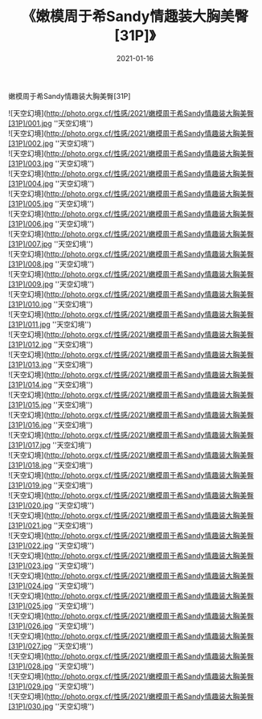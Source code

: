 ﻿---
layout: post
title:  《嫩模周于希Sandy情趣装大胸美臀[31P]》
date:   2021-01-16
img: http://photo.orgx.cf/性感/2021/嫩模周于希Sandy情趣装大胸美臀[31P]/000.jpg
tags: [美女, 性感, 泳衣]
---

嫩模周于希Sandy情趣装大胸美臀[31P]



![天空幻境](http://photo.orgx.cf/性感/2021/嫩模周于希Sandy情趣装大胸美臀[31P]/001.jpg ''天空幻境'') <br>
![天空幻境](http://photo.orgx.cf/性感/2021/嫩模周于希Sandy情趣装大胸美臀[31P]/002.jpg ''天空幻境'') <br>
![天空幻境](http://photo.orgx.cf/性感/2021/嫩模周于希Sandy情趣装大胸美臀[31P]/003.jpg ''天空幻境'') <br>
![天空幻境](http://photo.orgx.cf/性感/2021/嫩模周于希Sandy情趣装大胸美臀[31P]/004.jpg ''天空幻境'') <br>
![天空幻境](http://photo.orgx.cf/性感/2021/嫩模周于希Sandy情趣装大胸美臀[31P]/005.jpg ''天空幻境'') <br>
![天空幻境](http://photo.orgx.cf/性感/2021/嫩模周于希Sandy情趣装大胸美臀[31P]/006.jpg ''天空幻境'') <br>
![天空幻境](http://photo.orgx.cf/性感/2021/嫩模周于希Sandy情趣装大胸美臀[31P]/007.jpg ''天空幻境'') <br>
![天空幻境](http://photo.orgx.cf/性感/2021/嫩模周于希Sandy情趣装大胸美臀[31P]/008.jpg ''天空幻境'') <br>
![天空幻境](http://photo.orgx.cf/性感/2021/嫩模周于希Sandy情趣装大胸美臀[31P]/009.jpg ''天空幻境'') <br>
![天空幻境](http://photo.orgx.cf/性感/2021/嫩模周于希Sandy情趣装大胸美臀[31P]/010.jpg ''天空幻境'') <br>
![天空幻境](http://photo.orgx.cf/性感/2021/嫩模周于希Sandy情趣装大胸美臀[31P]/011.jpg ''天空幻境'') <br>
![天空幻境](http://photo.orgx.cf/性感/2021/嫩模周于希Sandy情趣装大胸美臀[31P]/012.jpg ''天空幻境'') <br>
![天空幻境](http://photo.orgx.cf/性感/2021/嫩模周于希Sandy情趣装大胸美臀[31P]/013.jpg ''天空幻境'') <br>
![天空幻境](http://photo.orgx.cf/性感/2021/嫩模周于希Sandy情趣装大胸美臀[31P]/014.jpg ''天空幻境'') <br>
![天空幻境](http://photo.orgx.cf/性感/2021/嫩模周于希Sandy情趣装大胸美臀[31P]/015.jpg ''天空幻境'') <br>
![天空幻境](http://photo.orgx.cf/性感/2021/嫩模周于希Sandy情趣装大胸美臀[31P]/016.jpg ''天空幻境'') <br>
![天空幻境](http://photo.orgx.cf/性感/2021/嫩模周于希Sandy情趣装大胸美臀[31P]/017.jpg ''天空幻境'') <br>
![天空幻境](http://photo.orgx.cf/性感/2021/嫩模周于希Sandy情趣装大胸美臀[31P]/018.jpg ''天空幻境'') <br>
![天空幻境](http://photo.orgx.cf/性感/2021/嫩模周于希Sandy情趣装大胸美臀[31P]/019.jpg ''天空幻境'') <br>
![天空幻境](http://photo.orgx.cf/性感/2021/嫩模周于希Sandy情趣装大胸美臀[31P]/020.jpg ''天空幻境'') <br>
![天空幻境](http://photo.orgx.cf/性感/2021/嫩模周于希Sandy情趣装大胸美臀[31P]/021.jpg ''天空幻境'') <br>
![天空幻境](http://photo.orgx.cf/性感/2021/嫩模周于希Sandy情趣装大胸美臀[31P]/022.jpg ''天空幻境'') <br>
![天空幻境](http://photo.orgx.cf/性感/2021/嫩模周于希Sandy情趣装大胸美臀[31P]/023.jpg ''天空幻境'') <br>
![天空幻境](http://photo.orgx.cf/性感/2021/嫩模周于希Sandy情趣装大胸美臀[31P]/024.jpg ''天空幻境'') <br>
![天空幻境](http://photo.orgx.cf/性感/2021/嫩模周于希Sandy情趣装大胸美臀[31P]/025.jpg ''天空幻境'') <br>
![天空幻境](http://photo.orgx.cf/性感/2021/嫩模周于希Sandy情趣装大胸美臀[31P]/026.jpg ''天空幻境'') <br>
![天空幻境](http://photo.orgx.cf/性感/2021/嫩模周于希Sandy情趣装大胸美臀[31P]/027.jpg ''天空幻境'') <br>
![天空幻境](http://photo.orgx.cf/性感/2021/嫩模周于希Sandy情趣装大胸美臀[31P]/028.jpg ''天空幻境'') <br>
![天空幻境](http://photo.orgx.cf/性感/2021/嫩模周于希Sandy情趣装大胸美臀[31P]/029.jpg ''天空幻境'') <br>
![天空幻境](http://photo.orgx.cf/性感/2021/嫩模周于希Sandy情趣装大胸美臀[31P]/030.jpg ''天空幻境'') <br>